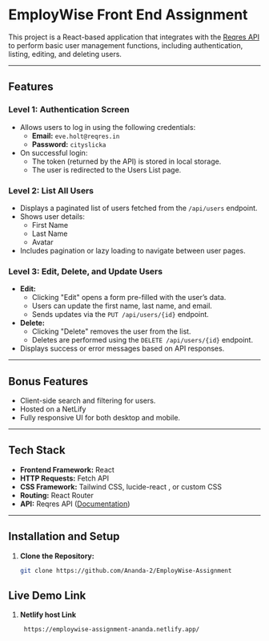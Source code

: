 # EmployWise Front End Assignment

This project is a React-based application that integrates with the [Reqres API](https://reqres.in/) to perform basic user management functions, including authentication, listing, editing, and deleting users.

---

## Features

### Level 1: Authentication Screen

- Allows users to log in using the following credentials:
  - **Email:** `eve.holt@reqres.in`
  - **Password:** `cityslicka`
- On successful login:
  - The token (returned by the API) is stored in local storage.
  - The user is redirected to the Users List page.

### Level 2: List All Users

- Displays a paginated list of users fetched from the `/api/users` endpoint.
- Shows user details:
  - First Name
  - Last Name
  - Avatar
- Includes pagination or lazy loading to navigate between user pages.

### Level 3: Edit, Delete, and Update Users

- **Edit:**
  - Clicking "Edit" opens a form pre-filled with the user’s data.
  - Users can update the first name, last name, and email.
  - Sends updates via the `PUT /api/users/{id}` endpoint.
- **Delete:**
  - Clicking "Delete" removes the user from the list.
  - Deletes are performed using the `DELETE /api/users/{id}` endpoint.
- Displays success or error messages based on API responses.

---

## Bonus Features

- Client-side search and filtering for users.
- Hosted on a NetLify
- Fully responsive UI for both desktop and mobile.

---

## Tech Stack

- **Frontend Framework:** React
- **HTTP Requests:** Fetch API
- **CSS Framework:** Tailwind CSS, lucide-react , or custom CSS
- **Routing:** React Router
- **API:** Reqres API ([Documentation](https://reqres.in/))

---

## Installation and Setup

1. **Clone the Repository:**
   ```bash
   git clone https://github.com/Ananda-2/EmployWise-Assignment
   ```

## Live Demo Link

1. **Netlify host Link**
   ```bash
    https://employwise-assignment-ananda.netlify.app/
   ```
